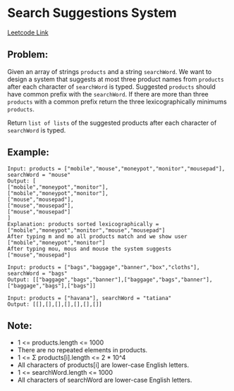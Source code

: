 # Search Suggestions System

[Leetcode Link](https://leetcode.com/problems/search-suggestions-system/)

## Problem:

Given an array of strings `products` and a string `searchWord`. We want to design a system that suggests at most three product names from `products` after each character of `searchWord` is typed. Suggested `products` should have common prefix with the `searchWord`. If there are more than three `products` with a common prefix return the three lexicographically minimums `products`.

Return `list of lists` of the suggested products after each character of `searchWord` is typed.

## Example:

```
Input: products = ["mobile","mouse","moneypot","monitor","mousepad"], searchWord = "mouse"
Output: [
["mobile","moneypot","monitor"],
["mobile","moneypot","monitor"],
["mouse","mousepad"],
["mouse","mousepad"],
["mouse","mousepad"]
]
Explanation: products sorted lexicographically = ["mobile","moneypot","monitor","mouse","mousepad"]
After typing m and mo all products match and we show user ["mobile","moneypot","monitor"]
After typing mou, mous and mouse the system suggests ["mouse","mousepad"]
```

```
Input: products = ["bags","baggage","banner","box","cloths"], searchWord = "bags"
Output: [["baggage","bags","banner"],["baggage","bags","banner"],["baggage","bags"],["bags"]]
```

```
Input: products = ["havana"], searchWord = "tatiana"
Output: [[],[],[],[],[],[],[]]
```

## Note:

- 1 <= products.length <= 1000
- There are no repeated elements in products.
- 1 <= Σ products[i].length <= 2 \* 10^4
- All characters of products[i] are lower-case English letters.
- 1 <= searchWord.length <= 1000
- All characters of searchWord are lower-case English letters.
